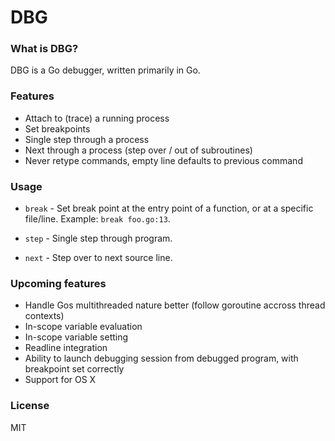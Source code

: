 # DBG

### What is DBG?

DBG is a Go debugger, written primarily in Go.

### Features

* Attach to (trace) a running process
* Set breakpoints
* Single step through a process
* Next through a process (step over / out of subroutines)
* Never retype commands, empty line defaults to previous command

### Usage

* `break` - Set break point at the entry point of a function, or at a specific file/line. Example: `break foo.go:13`.

* `step` - Single step through program.

* `next` - Step over to next source line.

### Upcoming features

* Handle Gos multithreaded nature better (follow goroutine accross thread contexts)
* In-scope variable evaluation
* In-scope variable setting
* Readline integration
* Ability to launch debugging session from debugged program, with breakpoint set correctly
* Support for OS X

### License

MIT